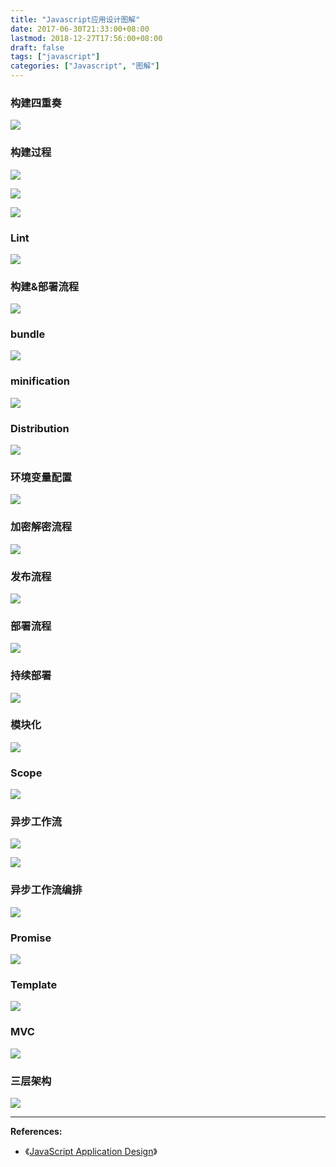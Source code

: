 ```yaml
---
title: "Javascript应用设计图解"
date: 2017-06-30T21:33:00+08:00
lastmod: 2018-12-27T17:56:00+08:00
draft: false
tags: ["javascript"]
categories: ["Javascript", "图解"]
---
```


### 构建四重奏
![](/images/attachment/590399-fc4243630b35c433.png)

### 构建过程
![](/images/attachment/590399-54e38b2f0f63f123.png)


![](/images/attachment/590399-f05a1da1ef187b78.png)


![](/images/attachment/590399-5052bb072927c9fc.png)

### Lint
![](/images/attachment/590399-84a25e28be1cec5d.png)

### 构建&部署流程
![](/images/attachment/590399-fb0e30ac15979931.png)

### bundle
![](/images/attachment/590399-20308887c9ffb91b.png)

### minification
![](/images/attachment/590399-b237519b84f717de.png)

### Distribution
![](/images/attachment/590399-508790fe4c340477.png)

### 环境变量配置
![](/images/attachment/590399-5ebe2d9e41b12736.png)

### 加密解密流程
![](/images/attachment/590399-452657018a952286.png)

### 发布流程
![](/images/attachment/590399-b154c6e4f2da1da0.png)

### 部署流程
![](/images/attachment/590399-6c64e4dd52fb28f4.png)

### 持续部署
![](/images/attachment/590399-89bb2fd002715f7b.png)

### 模块化
![](/images/attachment/590399-0e6325f41a283312.png)

### Scope
![](/images/attachment/590399-801e1a372451052e.png)

### 异步工作流
![](/images/attachment/590399-0fe7f34dd9ee0e09.png)

![](/images/attachment/590399-f6a54e44ac707b01.png)

### 异步工作流编排
![](/images/attachment/590399-302b2b221c16063a.png)

### Promise
![](/images/attachment/590399-ab0d6ddbcedc8112.png)

### Template
![](/images/attachment/590399-ab544ea3649a21ed.png)

### MVC
![](/images/attachment/590399-a8d4a0b12b59cbc3.png)

### 三层架构
![](/images/attachment/590399-b7f2f4f0dc5657de.png)

---

**References:**
- 《[JavaScript Application Design](https://www.amazon.com/JavaScript-Application-Design-Build-Approach/dp/1617291951/ref=la_B00ONBUYSU_1_2?s=books&ie=UTF8&qid=1513049448&sr=1-2)》

